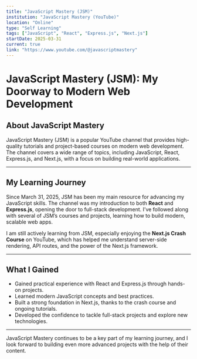 ```yaml
---
title: "JavaScript Mastery (JSM)"
institution: "JavaScript Mastery (YouTube)"
location: "Online"
type: "Self Learning"
tags: ["JavaScript", "React", "Express.js", "Next.js"]
startDate: 2025-03-31
current: true
link: "https://www.youtube.com/@javascriptmastery"
---
```


# JavaScript Mastery (JSM): My Doorway to Modern Web Development

## About JavaScript Mastery

JavaScript Mastery (JSM) is a popular YouTube channel that provides high-quality tutorials and project-based courses on modern web development. The channel covers a wide range of topics, including JavaScript, React, Express.js, and Next.js, with a focus on building real-world applications.

---

## My Learning Journey

Since March 31, 2025, JSM has been my main resource for advancing my JavaScript skills. The channel was my introduction to both **React** and **Express.js**, opening the door to full-stack development. I’ve followed along with several of JSM’s courses and projects, learning how to build modern, scalable web apps.

I am still actively learning from JSM, especially enjoying the **Next.js Crash Course** on YouTube, which has helped me understand server-side rendering, API routes, and the power of the Next.js framework.

---

## What I Gained

- Gained practical experience with React and Express.js through hands-on projects.
- Learned modern JavaScript concepts and best practices.
- Built a strong foundation in Next.js, thanks to the crash course and ongoing tutorials.
- Developed the confidence to tackle full-stack projects and explore new technologies.

---

JavaScript Mastery continues to be a key part of my learning journey, and I look forward to building even more advanced projects with the help of their content.

